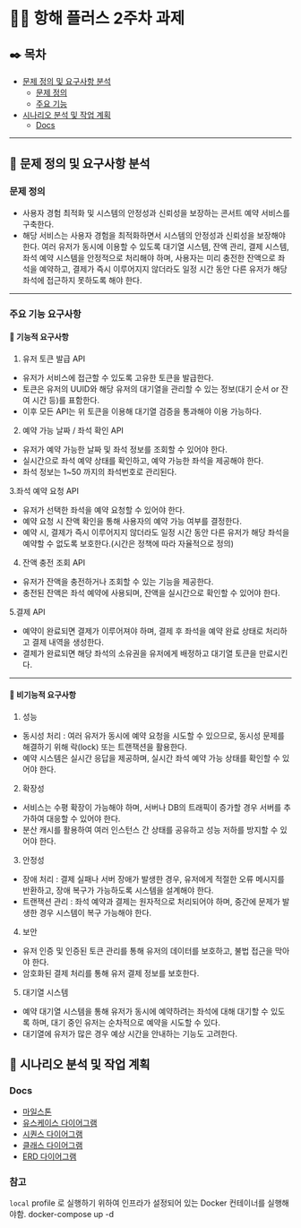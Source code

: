 # 👨‍🏫 항해 플러스 2주차 과제



## ✒️ 목차
- [문제 정의 및 요구사항 분석](#문제-정의-및-요구사항-분석)
  - [문제 정의](#문제-정의)
  - [주요 기능](#주요-기능-요구사항)
- [시나리오 분석 및 작업 계획](#시나리오-분석-및-작업-계획)
  - [Docs](#Docs)

---

## 📝 문제 정의 및 요구사항 분석
### 문제 정의
- 사용자 경험 최적화 및 시스템의 안정성과 신뢰성을 보장하는 콘서트 예약 서비스를 구축한다.
- 해당 서비스는 사용자 경험을 최적화하면서 시스템의 안정성과 신뢰성을 보장해야 한다. 여러 유저가 동시에 이용할 수 있도록 대기열 시스템, 잔액 관리, 결제 시스템, 좌석 예약 시스템을 안정적으로 처리해야 하며, 사용자는 미리 충전한 잔액으로 좌석을 예약하고, 결제가 즉시 이루어지지 않더라도 일정 시간 동안 다른 유저가 해당 좌석에 접근하지 못하도록 해야 한다.

---
### 주요 기능 요구사항

#### 📌 기능적 요구사항

1. 유저 토큰 발급 API
- 유저가 서비스에 접근할 수 있도록 고유한 토큰을 발급한다.
- 토큰은 유저의 UUID와 해당 유저의 대기열을 관리할 수 있는 정보(대기 순서 or 잔여 시간 등)를 표함한다.
- 이후 모든 API는 위 토큰을 이용해 대기열 검증을 통과해야 이용 가능하다.

2. 예약 가능 날짜 / 좌석 확인 API
- 유저가 예약 가능한 날짜 및 좌석 정보를 조회할 수 있어야 한다.
- 실시간으로 좌석 예약 상태를 확인하고, 예약 가능한 좌석을 제공해야 한다.
- 좌석 정보는 1~50 까지의 좌석번호로 관리된다.

3.좌석 예약 요청 API
- 유저가 선택한 좌석을 예약 요청할 수 있어야 한다.
- 예약 요청 시 잔액 확인을 통해 사용자의 예약 가능 여부를 결정한다.
- 예약 시, 결제가 즉시 이루어지지 않더라도 일정 시간 동안 다른 유저가 해당 좌석을 예약할 수 없도록 보호한다.(시간은 정책에 따라 자율적으로 정의)

4. 잔액 충전 조회 API
- 유저가 잔액을 충전하거나 조회할 수 있는 기능을 제공한다.
- 충전된 잔액은 좌석 예약에 사용되며, 잔액을 실시간으로 확인할 수 있어야 한다.

5.결제 API
- 예약이 완료되면 결제가 이루어져야 하며, 결제 후 좌석을 예약 완료 상태로 처리하고 결제 내역을 생성한다.
- 결제가 완료되면 해당 좌석의 소유권을 유저에게 배정하고 대기열 토큰을 만료시킨다.

---
#### 📌 비기능적 요구사항
1. 성능
- 동시성 처리 : 여러 유저가 동시에 예약 요청을 시도할 수 있으므로, 동시성 문제를 해결하기 위해 락(lock) 또는 트랜잭션을 활용한다.
- 예약 시스템은 실시간 응답을 제공하며, 실시간 좌석 예약 가능 상태를 확인할 수 있어야 한다.

2. 확장성
- 서비스는 수평 확장이 가능해야 하며, 서버나 DB의 트래픽이 증가할 경우 서버를 추가하여 대응할 수 있어야 한다.
- 분산 캐시를 활용하여 여러 인스턴스 간 상태를 공유하고 성능 저하를 방지할 수 있어야 한다.

3. 안정성
- 장애 처리 : 결제 실패나 서버 장애가 발생한 경우, 유저에게 적절한 오류 메시지를 반환하고, 장애 복구가 가능하도록 시스템을 설계해야 한다.
- 트랜잭션 관리 : 좌석 예약과 결제는 원자적으로 처리되어야 하며, 중간에 문제가 발생한 경우 시스템이 복구 가능해야 한다.

4. 보안
- 유저 인증 및 인증된 토큰 관리를 통해 유저의 데이터를 보호하고, 불법 접근을 막아야 한다.
- 암호화된 결제 처리를 통해 유저 결제 정보를 보호한다.

5. 대기열 시스템
- 예약 대기열 시스템을 통해 유저가 동시에 예약하려는 좌석에 대해 대기할 수 있도록 하며, 대기 중인 유저는 순차적으로 예약을 시도할 수 있다.
- 대기열에 유저가 많은 경우 예상 시간을 안내하는 기능도 고려한다.

## 📝 시나리오 분석 및 작업 계획
### Docs
- [마일스톤](https://github.com/users/gkrqls7633/projects/2)
- [유스케이스 다이어그램](docs/콘서트예약시스템_유스케이스.png)
- [시퀀스 다이어그램](docs/콘서트예약시스템_시퀀스다이어그램.png)
- [클래스 다이어그램](docs/콘서트예약시스템_클래스다이어그램.png)
- [ERD 다이어그램](docs/콘서트예약시스템_ERD다이어그램.png)


### 참고
`local` profile 로 실행하기 위하여 인프라가 설정되어 있는 Docker 컨테이너를 실행해야함.
docker-compose up -d